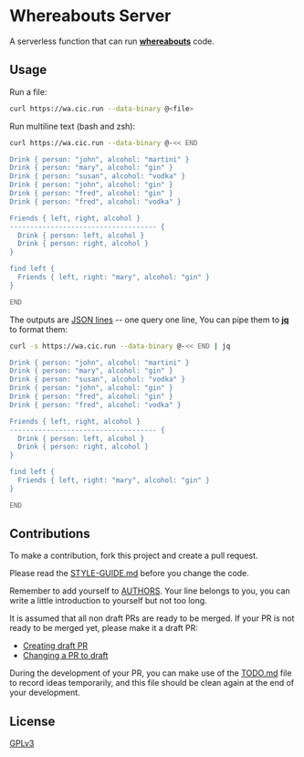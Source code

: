 # Whereabouts Server

A serverless function that can run [**whereabouts**](https://github.com/cicada-lang/whereabouts) code.

## Usage

Run a file:

```bash
curl https://wa.cic.run --data-binary @<file>
```

Run multiline text (bash and zsh):

```bash
curl https://wa.cic.run --data-binary @-<< END

Drink { person: "john", alcohol: "martini" }
Drink { person: "mary", alcohol: "gin" }
Drink { person: "susan", alcohol: "vodka" }
Drink { person: "john", alcohol: "gin" }
Drink { person: "fred", alcohol: "gin" }
Drink { person: "fred", alcohol: "vodka" }

Friends { left, right, alcohol }
------------------------------------ {
  Drink { person: left, alcohol }
  Drink { person: right, alcohol }
}

find left {
  Friends { left, right: "mary", alcohol: "gin" }
}

END
```

The outputs are [JSON lines](https://jsonlines.org) -- one query one line,
You can pipe them to [**jq**](https://stedolan.github.io/jq/) to format them:

```bash
curl -s https://wa.cic.run --data-binary @-<< END | jq

Drink { person: "john", alcohol: "martini" }
Drink { person: "mary", alcohol: "gin" }
Drink { person: "susan", alcohol: "vodka" }
Drink { person: "john", alcohol: "gin" }
Drink { person: "fred", alcohol: "gin" }
Drink { person: "fred", alcohol: "vodka" }

Friends { left, right, alcohol }
------------------------------------ {
  Drink { person: left, alcohol }
  Drink { person: right, alcohol }
}

find left {
  Friends { left, right: "mary", alcohol: "gin" }
}

END
```

## Contributions

To make a contribution, fork this project and create a pull request.

Please read the [STYLE-GUIDE.md](STYLE-GUIDE.md) before you change the code.

Remember to add yourself to [AUTHORS](AUTHORS).
Your line belongs to you, you can write a little
introduction to yourself but not too long.

It is assumed that all non draft PRs are ready to be merged.
If your PR is not ready to be merged yet, please make it a draft PR:

- [Creating draft PR](https://github.blog/2019-02-14-introducing-draft-pull-requests)
- [Changing a PR to draft](https://docs.github.com/en/pull-requests/collaborating-with-pull-requests/proposing-changes-to-your-work-with-pull-requests/changing-the-stage-of-a-pull-request)

During the development of your PR, you can make use of
the [TODO.md](TODO.md) file to record ideas temporarily,
and this file should be clean again at the end of your development.

## License

[GPLv3](LICENSE)

